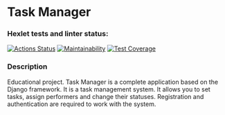# Task Manager

### Hexlet tests and linter status:
[![Actions Status](https://github.com/irisraine/python-project-52/workflows/hexlet-check/badge.svg)](https://github.com/irisraine/python-project-52/actions)
[![Maintainability](https://api.codeclimate.com/v1/badges/d128cfc101f0b634a741/maintainability)](https://codeclimate.com/github/irisraine/python-project-52/maintainability)
[![Test Coverage](https://api.codeclimate.com/v1/badges/d128cfc101f0b634a741/test_coverage)](https://codeclimate.com/github/irisraine/python-project-52/test_coverage)

### Description

Educational project. Task Manager is a complete application based on the Django framework. 
It is a task management system. It allows you to set tasks, assign performers and change their statuses. 
Registration and authentication are required to work with the system.